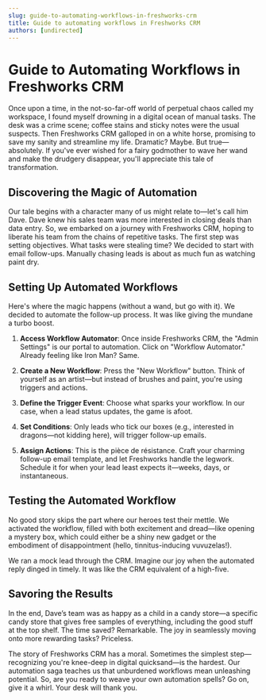 ```yaml
---
slug: guide-to-automating-workflows-in-freshworks-crm
title: Guide to automating workflows in Freshworks CRM
authors: [undirected]
---
```


# Guide to Automating Workflows in Freshworks CRM

Once upon a time, in the not-so-far-off world of perpetual chaos called my workspace, I found myself drowning in a digital ocean of manual tasks. The desk was a crime scene; coffee stains and sticky notes were the usual suspects. Then Freshworks CRM galloped in on a white horse, promising to save my sanity and streamline my life. Dramatic? Maybe. But true—absolutely. If you've ever wished for a fairy godmother to wave her wand and make the drudgery disappear, you'll appreciate this tale of transformation.

## Discovering the Magic of Automation

Our tale begins with a character many of us might relate to—let's call him Dave. Dave knew his sales team was more interested in closing deals than data entry. So, we embarked on a journey with Freshworks CRM, hoping to liberate his team from the chains of repetitive tasks. The first step was setting objectives. What tasks were stealing time? We decided to start with email follow-ups. Manually chasing leads is about as much fun as watching paint dry. 

## Setting Up Automated Workflows

Here's where the magic happens (without a wand, but go with it). We decided to automate the follow-up process. It was like giving the mundane a turbo boost.

1. **Access Workflow Automator**: Once inside Freshworks CRM, the "Admin Settings" is our portal to automation. Click on "Workflow Automator." Already feeling like Iron Man? Same.

2. **Create a New Workflow**: Press the "New Workflow" button. Think of yourself as an artist—but instead of brushes and paint, you're using triggers and actions.

3. **Define the Trigger Event**: Choose what sparks your workflow. In our case, when a lead status updates, the game is afoot.

4. **Set Conditions**: Only leads who tick our boxes (e.g., interested in dragons—not kidding here), will trigger follow-up emails.

5. **Assign Actions**: This is the pièce de résistance. Craft your charming follow-up email template, and let Freshworks handle the legwork. Schedule it for when your lead least expects it—weeks, days, or instantaneous.

## Testing the Automated Workflow

No good story skips the part where our heroes test their mettle. We activated the workflow, filled with both excitement and dread—like opening a mystery box, which could either be a shiny new gadget or the embodiment of disappointment (hello, tinnitus-inducing vuvuzelas!).

We ran a mock lead through the CRM. Imagine our joy when the automated reply dinged in timely. It was like the CRM equivalent of a high-five.

## Savoring the Results 

In the end, Dave’s team was as happy as a child in a candy store—a specific candy store that gives free samples of everything, including the good stuff at the top shelf. The time saved? Remarkable. The joy in seamlessly moving onto more rewarding tasks? Priceless.

The story of Freshworks CRM has a moral. Sometimes the simplest step—recognizing you're knee-deep in digital quicksand—is the hardest. Our automation saga teaches us that unburdened workflows mean unleashing potential. So, are you ready to weave your own automation spells? Go on, give it a whirl. Your desk will thank you.